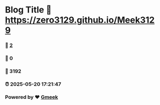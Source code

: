 # Blog Title :link: https://zero3129.github.io/Meek3129 
### :page_facing_up: [2](https://zero3129.github.io/Meek3129/tag.html) 
### :speech_balloon: 0 
### :hibiscus: 3192 
### :alarm_clock: 2025-05-20 17:21:47 
### Powered by :heart: [Gmeek](https://github.com/Meekdai/Gmeek)
